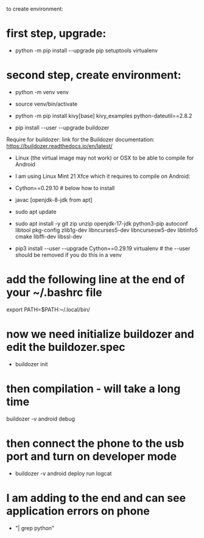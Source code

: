 to create environment:
# first step, upgrade:
* python -m pip install --upgrade pip setuptools virtualenv
# second step, create environment:
* python -m venv venv
* source venv/bin/activate
* python -m pip install kivy[base] kivy_examples python-dateutil==2.8.2

* pip install --user --upgrade buildozer

Require for buildozer:
link for the Buildozer documentation: https://buildozer.readthedocs.io/en/latest/
* Linux (the virtual image may not work) or OSX to be able to compile for Android
* I am using Linux Mint 21 Xfce which it requires to compile on Android:
* Cython==0.29.10  # below how to install
* javac [openjdk-8-jdk from apt]

* sudo apt update
* sudo apt install -y git zip unzip openjdk-17-jdk python3-pip autoconf libtool pkg-config zlib1g-dev
libncurses5-dev libncursesw5-dev libtinfo5 cmake libffi-dev libssl-dev

* pip3 install --user --upgrade Cython==0.29.19 virtualenv  # the --user should be removed if you do this in a venv

# add the following line at the end of your ~/.bashrc file
export PATH=$PATH:~/.local/bin/

# now we need initialize buildozer and edit the buildozer.spec
* buildozer init
# then compilation - will take a long time
buildozer -v android debug
# then connect the phone to the usb port and turn on developer mode
* buildozer -v android deploy run logcat
# I am adding to the end and can see application errors on phone
* "| grep python"